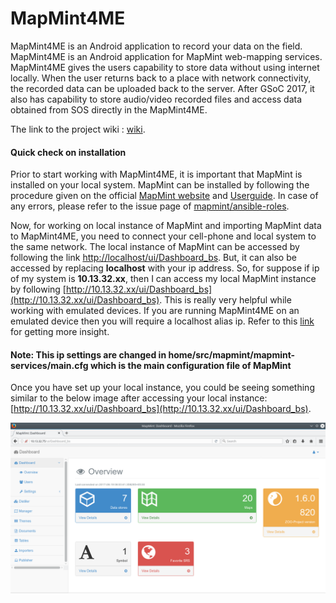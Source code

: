# MapMint4ME

MapMint4ME is an Android application to record your data on the field. MapMint4ME is an Android application for MapMint
web-mapping services. MapMint4ME gives the users capability to store data without using internet locally. When the user returns 
back to a place with network connectivity, the recorded data can be uploaded back to the server. After GSoC 2017, it also has capability to store audio/video recorded files and access data obtained from SOS directly in the MapMint4ME.

The link to the project wiki : [wiki](https://wiki.osgeo.org/wiki/GSoC_17:_Add_Audio,_Video_and_SOS_input_support_in_MapMint4ME).

#### Quick check on installation

Prior to start working with MapMint4ME, it is important that MapMint is installed on your local system. MapMint can be installed by following the procedure given on the official [MapMint website](http://mapmint.com/) and [Userguide](http://mapmint.github.io/userguide-fr/introduction/introduction.html). In case of any errors, please refer to the issue page of [mapmint/ansible-roles](https://github.com/mapmint/ansible-roles/issues).

Now, for working on local instance of MapMint and importing MapMint data to MapMint4ME, you need to connect your cell-phone and local system to the same network. The local instance of MapMint can be accessed by following the link [http://localhost/ui/Dashboard_bs](http://localhost/ui/Dashboard_bs). But, it can also be accessed by replacing **localhost** with your ip address. So, for suppose if ip of my system is **10.13.32.xx**, then I can access my local MapMint instance by following [http://10.13.32.xx/ui/Dashboard_bs](http://10.13.32.xx/ui/Dashboard_bs). This is really very helpful while working with emulated devices. If you are running MapMint4ME on an emulated device then you will require a localhost alias ip. Refer to this [link](https://stackoverflow.com/questions/1720346/how-to-get-the-android-emulators-ip-address) for getting more insight.

#### Note: This ip settings are changed in home/src/mapmint/mapmint-services/main.cfg which is the main configuration file of MapMint

Once you have set up your local instance, you could be seeing something similar to the below image after accessing your local instance: [http://10.13.32.xx/ui/Dashboard_bs](http://10.13.32.xx/ui/Dashboard_bs).

![Dashboard](https://github.com/omshinde/MapMint4ME/blob/gsoc-2017-camera/examples/images/main_readme_dashboard.png)
